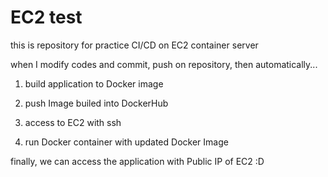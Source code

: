 # EC2 test 


this is repository for practice CI/CD on EC2 container server 


when I modify codes and commit, push on repository, then automatically...



1. build application to Docker image

2. push Image builed into DockerHub

3. access to EC2 with ssh 

4. run Docker container with updated Docker Image 



finally, we can access the application with Public IP of EC2 :D 
